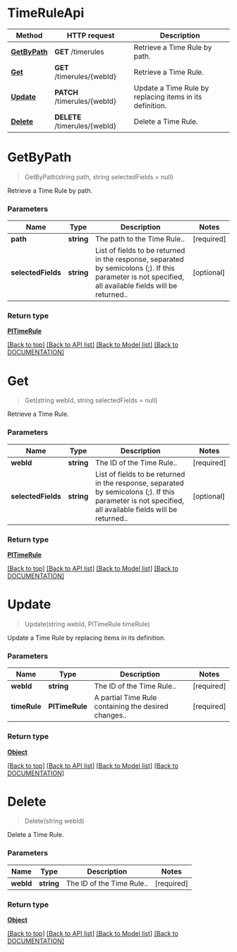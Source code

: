 # TimeRuleApi

Method | HTTP request | Description
------------ | ------------- | -------------
[**GetByPath**](TimeRuleApi.md#getbypath) | **GET** /timerules | Retrieve a Time Rule by path.
[**Get**](TimeRuleApi.md#get) | **GET** /timerules/{webId} | Retrieve a Time Rule.
[**Update**](TimeRuleApi.md#update) | **PATCH** /timerules/{webId} | Update a Time Rule by replacing items in its definition.
[**Delete**](TimeRuleApi.md#delete) | **DELETE** /timerules/{webId} | Delete a Time Rule.


# **GetByPath**
> GetByPath(string path, string selectedFields = null)

Retrieve a Time Rule by path.

### Parameters

Name | Type | Description | Notes
------------- | ------------- | ------------- | -------------
 **path** | **string**| The path to the Time Rule.. | [required]
 **selectedFields** | **string**| List of fields to be returned in the response, separated by semicolons (;). If this parameter is not specified, all available fields will be returned.. | [optional]


### Return type

[**PITimeRule**](../Model/PITimeRule.md)

[[Back to top]](#) [[Back to API list]](../../DOCUMENTATION.md#documentation-for-api-endpoints) [[Back to Model list]](../../DOCUMENTATION.md#documentation-for-models) [[Back to DOCUMENTATION]](../../DOCUMENTATION.md)

# **Get**
> Get(string webId, string selectedFields = null)

Retrieve a Time Rule.

### Parameters

Name | Type | Description | Notes
------------- | ------------- | ------------- | -------------
 **webId** | **string**| The ID of the Time Rule.. | [required]
 **selectedFields** | **string**| List of fields to be returned in the response, separated by semicolons (;). If this parameter is not specified, all available fields will be returned.. | [optional]


### Return type

[**PITimeRule**](../Model/PITimeRule.md)

[[Back to top]](#) [[Back to API list]](../../DOCUMENTATION.md#documentation-for-api-endpoints) [[Back to Model list]](../../DOCUMENTATION.md#documentation-for-models) [[Back to DOCUMENTATION]](../../DOCUMENTATION.md)

# **Update**
> Update(string webId, PITimeRule timeRule)

Update a Time Rule by replacing items in its definition.

### Parameters

Name | Type | Description | Notes
------------- | ------------- | ------------- | -------------
 **webId** | **string**| The ID of the Time Rule.. | [required]
 **timeRule** | **PITimeRule**| A partial Time Rule containing the desired changes.. | [required]


### Return type

[**Object**](../Model/Object.md)

[[Back to top]](#) [[Back to API list]](../../DOCUMENTATION.md#documentation-for-api-endpoints) [[Back to Model list]](../../DOCUMENTATION.md#documentation-for-models) [[Back to DOCUMENTATION]](../../DOCUMENTATION.md)

# **Delete**
> Delete(string webId)

Delete a Time Rule.

### Parameters

Name | Type | Description | Notes
------------- | ------------- | ------------- | -------------
 **webId** | **string**| The ID of the Time Rule.. | [required]


### Return type

[**Object**](../Model/Object.md)

[[Back to top]](#) [[Back to API list]](../../DOCUMENTATION.md#documentation-for-api-endpoints) [[Back to Model list]](../../DOCUMENTATION.md#documentation-for-models) [[Back to DOCUMENTATION]](../../DOCUMENTATION.md)

